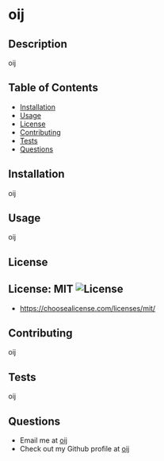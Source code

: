 # oij

## Description
oij

## Table of Contents
* [Installation](#installation)
* [Usage](#usage)
* [License](#license)
* [Contributing](#contributing)
* [Tests](#tests)
* [Questions](#questions)

<a name="installation"></a>
## Installation
oij

<a name="usage"></a>
## Usage
oij

<a name="license"></a>
## License
## License: MIT ![License](https://img.shields.io/badge/license-MIT-blue)

* https://choosealicense.com/licenses/mit/

<a name="contribute"></a>
## Contributing
oij

<a name="test"></a>
## Tests
oij

<a name="questions"></a>
## Questions
* Email me at <a href= "mailto: oij">oij</a>
* Check out my Github profile at <a href= "https://www.github.com/oij">oij</a>

